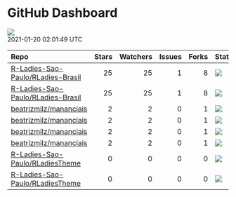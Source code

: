 GitHub Dashboard
================

![](https://github.com/beatrizmilz/status/workflows/Render%20Status/badge.svg)  
2021-01-20 02:01:49 UTC

| Repo                                                                                      | Stars | Watchers | Issues | Forks | Status                                                                                                                                                                                           | Commit                                                                                                                                                                                                                         |
| :---------------------------------------------------------------------------------------- | ----: | -------: | -----: | ----: | :----------------------------------------------------------------------------------------------------------------------------------------------------------------------------------------------- | :----------------------------------------------------------------------------------------------------------------------------------------------------------------------------------------------------------------------------- |
| [R-Ladies-Sao-Paulo/RLadies-Brasil](https://github.com/R-Ladies-Sao-Paulo/RLadies-Brasil) |    25 |       25 |      1 |     8 | [![](https://github.com/R-Ladies-Sao-Paulo/RLadies-Brasil/workflows/R-CMD-check/badge.svg)](https://github.com/R-Ladies-Sao-Paulo/RLadies-Brasil/actions/runs/434466445)                         | <a href="https://github.com/R-Ladies-Sao-Paulo/RLadies-Brasil/commit/e08b79fd184255e4abf0b9284c3c8ebb0c2516c5" title="Merge branches 'master' and 'master' of https://github.com/R-Ladies-Sao-Paulo/RLadies-Brasil">e08b79</a> |
| [R-Ladies-Sao-Paulo/RLadies-Brasil](https://github.com/R-Ladies-Sao-Paulo/RLadies-Brasil) |    25 |       25 |      1 |     8 | [![](https://github.com/R-Ladies-Sao-Paulo/RLadies-Brasil/workflows/Render%20README%20+%20Update%20data/badge.svg)](https://github.com/R-Ladies-Sao-Paulo/RLadies-Brasil/actions/runs/496379138) | <a href="https://github.com/R-Ladies-Sao-Paulo/RLadies-Brasil/commit/e4826e7545bc9c8f4978f6695e08617d132b05de" title="Atualiza dados e README.Rmd">e4826e</a>                                                                  |
| [beatrizmilz/mananciais](https://github.com/beatrizmilz/mananciais)                       |     2 |        2 |      0 |     1 | [![](https://github.com/beatrizmilz/mananciais/workflows/R-CMD-check/badge.svg)](https://github.com/beatrizmilz/mananciais/actions/runs/474172917)                                               | <a href="https://github.com/beatrizmilz/mananciais/commit/90273f95ea47e2455e5d432f057eb4ffcdb447aa" title="atualiza readme">90273f</a>                                                                                         |
| [beatrizmilz/mananciais](https://github.com/beatrizmilz/mananciais)                       |     2 |        2 |      0 |     1 | [![](https://github.com/beatrizmilz/mananciais/workflows/update-data/badge.svg)](https://github.com/beatrizmilz/mananciais/actions/runs/496059399)                                               | <a href="https://github.com/beatrizmilz/mananciais/commit/71671a526c3a76665f47a0cd11f5645c8fe1d495" title="Update data">71671a</a>                                                                                             |
| [beatrizmilz/mananciais](https://github.com/beatrizmilz/mananciais)                       |     2 |        2 |      0 |     1 | [![](https://github.com/beatrizmilz/mananciais/workflows/Render%20README/badge.svg)](https://github.com/beatrizmilz/mananciais/actions/runs/496062045)                                           | <a href="https://github.com/beatrizmilz/mananciais/commit/71671a526c3a76665f47a0cd11f5645c8fe1d495" title="Update data">71671a</a>                                                                                             |
| [beatrizmilz/mananciais](https://github.com/beatrizmilz/mananciais)                       |     2 |        2 |      0 |     1 | [![](https://github.com/beatrizmilz/mananciais/workflows/pkgdown/badge.svg)](https://github.com/beatrizmilz/mananciais/actions/runs/496072829)                                                   | <a href="https://github.com/beatrizmilz/mananciais/commit/4f9298fb048298580eb15ba3716ff411c0c36179" title="Update data">4f9298</a>                                                                                             |
| [R-Ladies-Sao-Paulo/RLadiesTheme](https://github.com/R-Ladies-Sao-Paulo/RLadiesTheme)     |     0 |        0 |      0 |     0 | [![](https://github.com/R-Ladies-Sao-Paulo/RLadiesTheme/workflows/R-CMD-check/badge.svg)](https://github.com/R-Ladies-Sao-Paulo/RLadiesTheme/actions/runs/432981989)                             | <a href="https://github.com/R-Ladies-Sao-Paulo/RLadiesTheme/commit/1c6e9b3da8f499ee41cfcd7b0c57192914a17c68" title="Merge branch 'master' of https://github.com/R-Ladies-Sao-Paulo/SlidesRLadies">1c6e9b</a>                   |
| [R-Ladies-Sao-Paulo/RLadiesTheme](https://github.com/R-Ladies-Sao-Paulo/RLadiesTheme)     |     0 |        0 |      0 |     0 | [![](https://github.com/R-Ladies-Sao-Paulo/RLadiesTheme/workflows/Render%20presentation/badge.svg)](https://github.com/R-Ladies-Sao-Paulo/RLadiesTheme/actions/runs/487993594)                   | <a href="https://github.com/R-Ladies-Sao-Paulo/RLadiesTheme/commit/a6fa291f73f9d051c29787454b4c8252095d5083" title="Re-build docs/index.Rmd">a6fa29</a>                                                                        |
